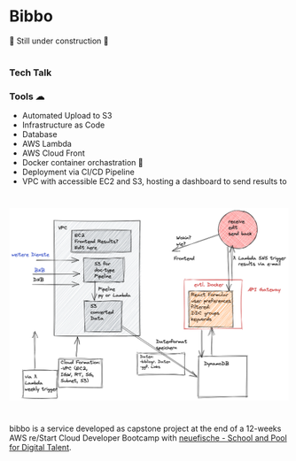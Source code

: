 # Bibbo


🚧 Still under construction 🚧
#
### Tech Talk


### Tools ☁
- Automated Upload to S3
- Infrastructure as Code
- Database
- AWS Lambda
- AWS Cloud Front
- Docker container orchastration 🐳
- Deployment via CI/CD Pipeline
- VPC with accessible EC2 and S3, hosting a dashboard to send results to

#
![First Sketch](./screenshots/2022-01-31.png)
#
bibbo is a service developed as capstone project at the end of a 12-weeks AWS re/Start Cloud Developer Bootcamp with [neuefische - School and Pool for Digital Talent](https://www.neuefische.de/).

